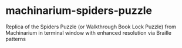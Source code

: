 # machinarium-spiders-puzzle
Replica of the Spiders Puzzle (or Walkthrough Book Lock Puzzle) from Machinarium in terminal window with enhanced resolution via Braille patterns
